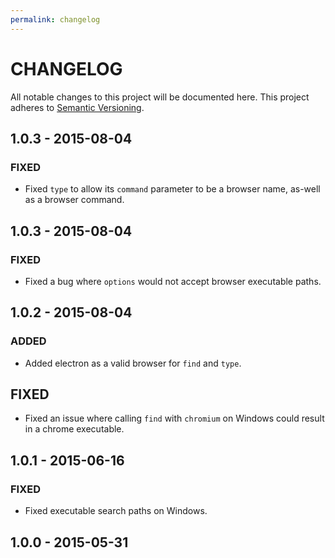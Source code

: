```yaml
---
permalink: changelog
---
```

# CHANGELOG

All notable changes to this project will be documented here.
This project adheres to [Semantic Versioning](http://semver.org/).

## 1.0.3 - 2015-08-04
### FIXED
- Fixed `type` to allow its `command` parameter to be a browser name,
as-well as a browser command.

## 1.0.3 - 2015-08-04
### FIXED
- Fixed a bug where `options` would not accept browser executable paths.

## 1.0.2 - 2015-08-04
### ADDED
- Added electron as a valid browser for `find` and `type`.

## FIXED
- Fixed an issue where calling `find` with `chromium` on Windows could result
in a chrome executable.

## 1.0.1 - 2015-06-16
### FIXED
- Fixed executable search paths on Windows.

## 1.0.0 - 2015-05-31
